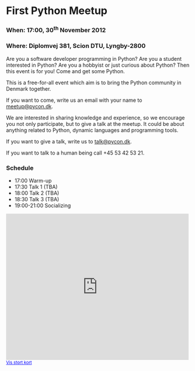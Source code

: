 
First Python Meetup
===============================================================================

### When: 17:00, 30<sup>th</sup> November 2012

### Where: Diplomvej 381, Scion DTU, Lyngby-2800

Are you a software developer programming in Python? Are you a student interested
in Python? Are you a hobbyist or just curious about Python? Then this event is
for you! Come and get some Python.

This is a free-for-all event which aim is to bring the Python community in Denmark together.

If you want to come, write us an email with your name to meetup@pycon.dk.

We are interested in sharing knowledge and experience, so we encourage you
not only participate, but to give a talk at the meetup. It could be about
anything related to Python, dynamic languages and programming tools.

If you want to give a talk, write us to talk@pycon.dk.

If you want to talk to a human being call +45 53 42 53 21.

### Schedule

- 17:00 Warm-up
- 17:30 Talk 1 (TBA)
- 18:00 Talk 2 (TBA)
- 18:30 Talk 3 (TBA)
- 19:00-21:00 Socializing

<iframe width="500" height="400" frameborder="0" scrolling="no" marginheight="0" marginwidth="0" src="https://maps.google.com/maps?f=d&amp;source=s_d&amp;saddr=55.782469,12.512829&amp;daddr=&amp;hl=da&amp;geocode=&amp;sll=55.782472,12.512811&amp;sspn=0.000751,0.002237&amp;t=h&amp;mra=mift&amp;mrsp=0&amp;sz=19&amp;ie=UTF8&amp;ll=55.782472,12.512811&amp;spn=0.000751,0.002237&amp;output=embed"></iframe><br /><small><a href="https://maps.google.com/maps?f=d&amp;source=embed&amp;saddr=55.782469,12.512829&amp;daddr=&amp;hl=da&amp;geocode=&amp;sll=55.782472,12.512811&amp;sspn=0.000751,0.002237&amp;t=h&amp;mra=mift&amp;mrsp=0&amp;sz=19&amp;ie=UTF8&amp;ll=55.782472,12.512811&amp;spn=0.000751,0.002237" style="color:#0000FF;text-align:left">Vis stort kort</a></small>
